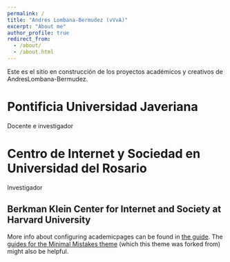 ```yaml
---
permalink: /
title: "Andres Lombana-Bermudez (vVvA)"
excerpt: "About me"
author_profile: true
redirect_from: 
  - /about/
  - /about.html
---
```


Este es el sitio en construcción de los proyectos académicos y creativos de AndresLombana-Bermudez.

Pontificia Universidad Javeriana
======
 
Docente e investigador

Centro de Internet y Sociedad en Universidad del Rosario
======

Investigador


Berkman Klein Center for Internet and Society at Harvard University
------
More info about configuring academicpages can be found in [the guide](https://academicpages.github.io/markdown/). The [guides for the Minimal Mistakes theme](https://mmistakes.github.io/minimal-mistakes/docs/configuration/) (which this theme was forked from) might also be helpful.
